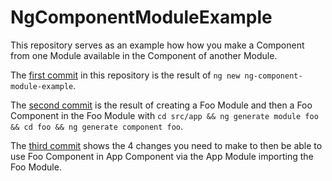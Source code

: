 # NgComponentModuleExample

This repository serves as an example how how you make a Component from one Module available in the Component of another Module. 

The [first commit](https://github.com/rjsteinert/ng-component-module-example/commit/1042ec02cbbfd53b66ccd8faa6edb5e7ca5637ca) in this repository is the result of `ng new ng-component-module-example`. 

The [second commit](https://github.com/rjsteinert/ng-component-module-example/commit/656f66bc1dffd337434d31918a0854da0d39c614) is the result of creating a Foo Module and then a Foo Component in the Foo Module with `cd src/app && ng generate module foo && cd foo && ng generate component foo`. 

The [third commit](https://github.com/rjsteinert/ng-component-module-example/commit/2c9b0cb8bd89da9e34274ba10cba7669d17711e2) shows the 4 changes you need to make to then be able to use Foo Component in App Component via the App Module importing the Foo Module.
